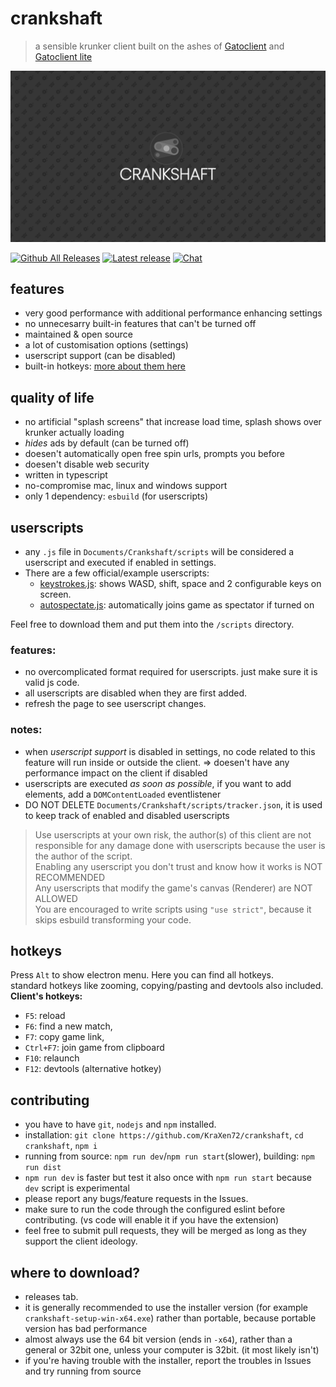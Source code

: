 # crankshaft 
  > a sensible krunker client built on the ashes of [Gatoclient](https://github.com/Gatohost/gatoclient) and [Gatoclient lite](https://github.com/LukeTheDuke240/gatoclient-lite)
  
![splash](assets/blank_splash.png)     
  
[![Github All Releases](https://img.shields.io/github/downloads/KraXen72/crankshaft/total.svg)](https://github.com/KraXen72/crankshaft/releases/latest) [![Latest release](https://img.shields.io/github/downloads/KraXen72/crankshaft/latest/total)](https://github.com/KraXen72/crankshaft/releases/latest)  [![Chat](https://img.shields.io/discord/966300714060116008)](https://discord.gg/ZeVuxG7gQJ)
## features
- very good performance with additional performance enhancing settings
- no unnecesarry built-in features that can't be turned off
- maintained & open source
- a lot of customisation options (settings)
- userscript support (can be disabled)
- built-in hotkeys: [more about them here](https://github.com/KraXen72/crankshaft#hotkeys)
  
## quality of life
- no artificial "splash screens" that increase load time, splash shows over krunker actually loading
- *hides* ads by default (can be turned off)
- doesen't automatically open free spin urls, prompts you before
- doesen't disable web security
- written in typescript
- no-compromise mac, linux and windows support
- only 1 dependency: `esbuild` (for userscripts)
  
## userscripts
- any `.js` file in `Documents/Crankshaft/scripts` will be considered a userscript and executed if enabled in settings.   
- There are a few official/example userscripts:
  - [keystrokes.js](https://gist.github.com/KraXen72/2ea1332440b0c66b83ca9b73afc38269): shows WASD, shift, space and 2 configurable keys on screen.
  - [autospectate.js](https://gist.github.com/KraXen72/270b2b8f28dda974f9e643b384e87a68): automatically joins game as spectator if turned on
  
Feel free to download them and put them into the `/scripts` directory. 
  
### features:  
- no overcomplicated format required for userscripts. just make sure it is valid js code.
- all userscripts are disabled when they are first added.
- refresh the page to see userscript changes.
  
### notes:
- when *userscript support* is disabled in settings, no code related to this feature will run inside or outside the client. => doesen't have any performance impact on the client if disabled
- userscripts are executed *as soon as possible*, if you want to add elements, add a `DOMContentLoaded` eventlistener
- DO NOT DELETE `Documents/Crankshaft/scripts/tracker.json`, it is used to keep track of enabled and disabled userscripts
  
> Use userscripts at your own risk, the author(s) of this client are not responsible for any damage done with userscripts because the user is the author of the script.   
> Enabling any userscript you don't trust and know how it works is NOT RECOMMENDED  
> Any userscripts that modify the game's canvas (Renderer) are NOT ALLOWED  
> You are encouraged to write scripts using `"use strict"`, because it skips esbuild transforming your code.  
  
## hotkeys
Press `Alt` to show electron menu. Here you can find all hotkeys.  
standard hotkeys like zooming, copying/pasting and devtools also included.  
**Client's hotkeys:**  
  - `F5`: reload
  - `F6`: find a new match, 
  - `F7`: copy game link, 
  - `Ctrl+F7`: join game from clipboard
  - `F10`: relaunch 
  - `F12`: devtools (alternative hotkey)
  
## contributing
- you have to have `git`, `nodejs` and `npm` installed.
- installation: `git clone https://github.com/KraXen72/crankshaft`, `cd crankshaft`, `npm i`
- running from source: `npm run dev`/`npm run start`(slower), building: `npm run dist`
- `npm run dev` is faster but test it also once with `npm run start` because `dev` script is experimental
- please report any bugs/feature requests in the Issues.   
- make sure to run the code through the configured eslint before contributing. (vs code will enable it if you have the extension)
- feel free to submit pull requests, they will be merged as long as they support the client ideology. 
  
## where to download?
- releases tab.
- it is generally recommended to use the installer version (for example `crankshaft-setup-win-x64.exe`) rather than portable, because portable version has bad performance
- almost always use the 64 bit version (ends in `-x64`), rather than a general or 32bit one, unless your computer is 32bit. (it most likely isn't)
- if you're having trouble with the installer, report the troubles in Issues and try running from source
  
